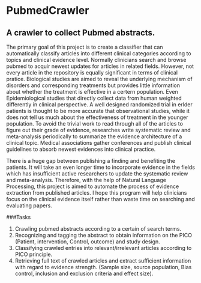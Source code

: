 # PubmedCrawler
## A crawler to collect Pubmed abstracts.

The primary goal of this project is to create a classifier that can automatically classify articles into different clinical categories according to topics and clinical evidence level. Normally clinicians search and browse pubmed to acquir newest updates for articles in related fields. However, not every article in the repository is equally significant in terms of clinical pratice. Biological studies are aimed to reveal the underlying mechanism of disorders and corresponding treatments but provides little information about whether the treatment is effective in a certern population. Even Epidemiological studies that directly collect data from human weighted differently in clinical perspective. A well designed randomized trial in erlder patients is thought to be more accurate that observational studies, while it does not tell us much about the effectiveness of treatment in the younger population. To avoid the trivial work to read through all of the articles to figure out their grade of evidence, researches write systematic review and meta-analysis periodically to summarize the evidence architecture of a clinical topic. Medical associations gather conferences and publish clinical guidelines to absorb newest evidences into clinical practice.  

There is a huge gap between publishing a finding and benefiting the patients. It will take an even longer time to incorporate evidence in the fields which has insufficient active researchers to update the systematic review and meta-analysis. Therefore, with the help of Natural Language Processing, this project is aimed to automate the process of evidence extraction from published articles. I hope this program will help clinicians focus on the clinical evidence itself rather than waste time on searching and evaluating papers.

###Tasks 
1. Crawling pubmed abstracts according to a certain of search terms.  
2. Recognizing and tagging the abstract to obtain information on the PICO (Patient, intervention, Control, outcome) and study design.  
3. Classifying crawled entries into relevant/irrelevant articles according to PICO principle.  
4. Retrieving full text of crawled articles and extract sufficient information with regard to evidence strength. (Sample size, source population, Bias control, inclusion and exclusion criteria and effect size).  
